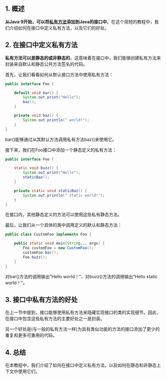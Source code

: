 ## 1. 概述

**从Java 9开始，可以将[私有方法](https://openjdk.java.net/jeps/213)添加到Java的接口中**。在这个简短的教程中，我们介绍如何在接口中定义私有方法，以及它们的好处。

## 2. 在接口中定义私有方法

**私有方法可以是静态的或非静态的**，这意味着在接口中，我们能够创建私有方法来封装来自默认和静态公共方法签名的代码。

首先，让我们看看如何从默认接口方法中使用私有方法：

```java
public interface Foo {

    default void bar() {
        System.out.print("Hello");
        baz();
    }

    private void baz() {
        System.out.println(" world!");
    }
}
```

bar()能够通过从其默认方法调用私有方法baz()来使用它。

接下来，我们在Foo接口中添加一个静态定义的私有方法：

```java
public interface Foo {

    static void buzz() {
        System.out.print("Hello");
        staticBaz();
    }

    private static void staticBaz() {
        System.out.println(" static world!");
    }
}
```

在接口内，其他静态定义的方法可以使用这些私有静态方法。

最后，让我们从一个具体的类中调用定义的默认和静态方法：

```java
public class CustomFoo implements Foo {

    public static void main(String... args) {
        Foo customFoo = new CustomFoo();
        customFoo.bar();
        Foo.buzz();
    }
}
```

对bar()方法的调用输出“Hello world！”，对buzz()方法的调用输出“Hello static world！”。

## 3. 接口中私有方法的好处

在上一节中提到，接口能够使用私有方法来隐藏实现接口的类的实现细节。因此，在接口中包含这些私有方法的主要好处之一是封装。

另一个好处是(与一般的私有方法一样)为具有类似功能的方法的接口添加了更少的重复和更多可重用的代码。

## 4. 总结

在本教程中，我们介绍了如何在接口中定义私有方法，以及如何在静态和非静态上下文中使用它们。